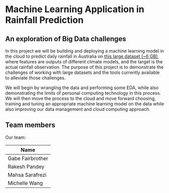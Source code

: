 # Machine Learning Application in Rainfall Prediction
## An exploration of Big Data challenges

In this project we will be building and deploying a machine learning model in the cloud to predict daily rainfall in Australia on [this large dataset (~6 GB)](https://figshare.com/articles/dataset/Daily_rainfall_over_NSW_Australia/14096681), where features are outputs of different climate models, and the target is the actual rainfall observation. The purpose of this project is to demonstrate the challenges of working with large datasets and the tools currently available to alleviate those challenges.

We will begin by wrangling the data and performing some EDA, while also demonstrating the limits of personal computing technology in this process. We will then move the process to the cloud and move forward choosing, training and tuning an appropriate machine learning model on the data while also improving our data management and cloud computing approach.

## Team members
Our team:

|   Name   | 
|----------|
|Gabe Fairbrother|
|Rakesh Pandey|  
|Mahsa Sarafrezi| 
|Michelle Wang| 
